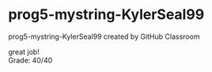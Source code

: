 # prog5-mystring-KylerSeal99
prog5-mystring-KylerSeal99 created by GitHub Classroom  

great job!  
Grade: 40/40  
